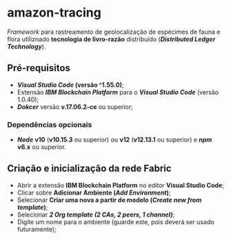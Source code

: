 # amazon-tracing

*Framework* para rastreamento de geolocalização de espécimes de fauna e flora utiliznado **tecnologia de livro-razão** distribuído (***Distributed Ledger Technology***).

## Pré-requisitos

- ***Visual Studio Code* (versão ^1.55.0)**;
- Extensão ***IBM Blockchain Platform*** para o ***Visual Studio Code*** (versão 1.0.40);
- ***Dokcer*** versão **v.17.06.2-ce** ou superior;

### Dependências opcionais

- ***Node*** **v10** (**v10.15.3** ou superior) ou **v12** (**v12.13.1** ou superior) e ***npm*** **v6.x** ou superior.

## Criação e inicialização da rede Fabric

- Abrir a extensão **IBM Blockchain Platform** no editor **Visual Studio Code**;
- Clicar sobre **Adicionar Ambiente (*Add Environment*)**;
- Selecionar **Criar uma nova a partir de modelo (*Create new from template*)**;
- Selecionar ***2 Org template (2 CAs, 2 peers, 1 channel)***;
- Digite um nome para o ambiente (guarde este, pois deverá ser usado futuramente);




